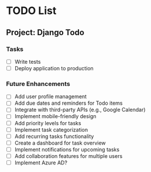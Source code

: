 # TODO List

## Project: Django Todo

### Tasks

- [ ] Write tests
- [ ] Deploy application to production

### Future Enhancements

- [ ] Add user profile management
- [ ] Add due dates and reminders for Todo items
- [ ] Integrate with third-party APIs (e.g., Google Calendar)
- [ ] Implement mobile-friendly design
- [ ] Add priority levels for tasks
- [ ] Implement task categorization
- [ ] Add recurring tasks functionality
- [ ] Create a dashboard for task overview
- [ ] Implement notifications for upcoming tasks
- [ ] Add collaboration features for multiple users
- [ ] Implement Azure AD?
